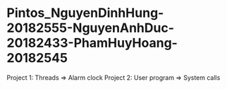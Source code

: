 # Pintos_NguyenDinhHung-20182555-NguyenAnhDuc-20182433-PhamHuyHoang-20182545
Project 1: Threads => Alarm clock
Project 2: User program => System calls

